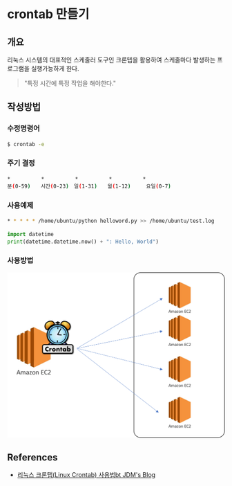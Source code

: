 # crontab 만들기

## 개요
리눅스 시스템의 대표적인 스케줄러 도구인 크론텝을 활용하여 스케줄마다 발생하는 프로그램을 실행가능하게 한다.
>"특정 시간에 특정 작업을 해야한다."

## 작성방법
### 수정명령어
```bash
$ crontab -e
```

### 주기 결정
```bash
*　　　　　　*　　　　　　*　　　　　　*　　　　　　*
분(0-59)　　시간(0-23)　일(1-31)　　월(1-12)　　　요일(0-7)
```

###  사용예제
```bash
* * * * * /home/ubuntu/python helloword.py >> /home/ubuntu/test.log
```

```python
import datetime
print(datetime.datetime.now() + ": Hello, World")
```

### 사용방법
![](./images/crontab.png)


## References
- [리눅스 크론탭(Linux Crontab) 사용법bt JDM's Blog](https://jdm.kr/blog/2)
